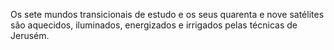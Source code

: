 ﻿Os sete mundos transicionais de estudo e os seus quarenta e nove satélites são aquecidos, iluminados, energizados e irrigados pelas técnicas de Jerusém.